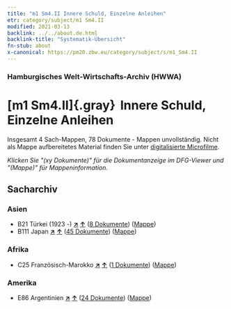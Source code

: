 ```yaml
---
title: "m1 Sm4.II Innere Schuld, Einzelne Anleihen"
etr: category/subject/m1 Sm4.II
modified: 2021-03-13
backlink: ../../about.de.html
backlink-title: "Systematik-Übersicht"
fn-stub: about
x-canonical: https://pm20.zbw.eu/category/subject/s/m1_Sm4.II
---
```


### Hamburgisches Welt-Wirtschafts-Archiv (HWWA)
# [m1 Sm4.II]{.gray}&#8201; Innere Schuld, Einzelne Anleihen&#160; 




Insgesamt 4 Sach-Mappen, 78 Dokumente - Mappen unvollständig.
Nicht als Mappe aufbereitetes Material finden Sie unter [digitalisierte Microfilme](/film/h1_sh.de.html).

_Klicken Sie "(xy Dokumente)" für die Dokumentanzeige im DFG-Viewer und "(Mappe)" für Mappeninformation._

## Sacharchiv




### Asien

- B21 Türkei (1923 -) [**&nearr;**](../../../geo/i/141111/about.de.html "Türkei (1923 -) (alle Mappen)") [**&uarr;**](../../../geo/about.de.html#B21 "Ländersystematik") (<a href="https://pm20.zbw.eu/dfgview/sh/141111,144817" title="über: Türkei (1923 -) : Innere Schuld, Einzelne Anleihen" target="_blank">8 Dokumente</a>) ([Mappe](../../../../folder/sh/1411xx/141111/1448xx/144817/about.de.html))
- B111 Japan [**&nearr;**](../../../geo/i/141272/about.de.html "Japan (alle Mappen)") [**&uarr;**](../../../geo/about.de.html#B111 "Ländersystematik") (<a href="https://pm20.zbw.eu/dfgview/sh/141272,144817" title="über: Japan : Innere Schuld, Einzelne Anleihen" target="_blank">45 Dokumente</a>) ([Mappe](../../../../folder/sh/1412xx/141272/1448xx/144817/about.de.html))

### Afrika

- C25 Französisch-Marokko [**&nearr;**](../../../geo/i/141358/about.de.html "Französisch-Marokko (alle Mappen)") [**&uarr;**](../../../geo/about.de.html#C25 "Ländersystematik") (<a href="https://pm20.zbw.eu/dfgview/sh/141358,144817" title="über: Französisch-Marokko : Innere Schuld, Einzelne Anleihen" target="_blank">1 Dokumente</a>) ([Mappe](../../../../folder/sh/1413xx/141358/1448xx/144817/about.de.html))

### Amerika

- E86 Argentinien [**&nearr;**](../../../geo/i/141692/about.de.html "Argentinien (alle Mappen)") [**&uarr;**](../../../geo/about.de.html#E86 "Ländersystematik") (<a href="https://pm20.zbw.eu/dfgview/sh/141692,144817" title="über: Argentinien : Innere Schuld, Einzelne Anleihen" target="_blank">24 Dokumente</a>) ([Mappe](../../../../folder/sh/1416xx/141692/1448xx/144817/about.de.html))


